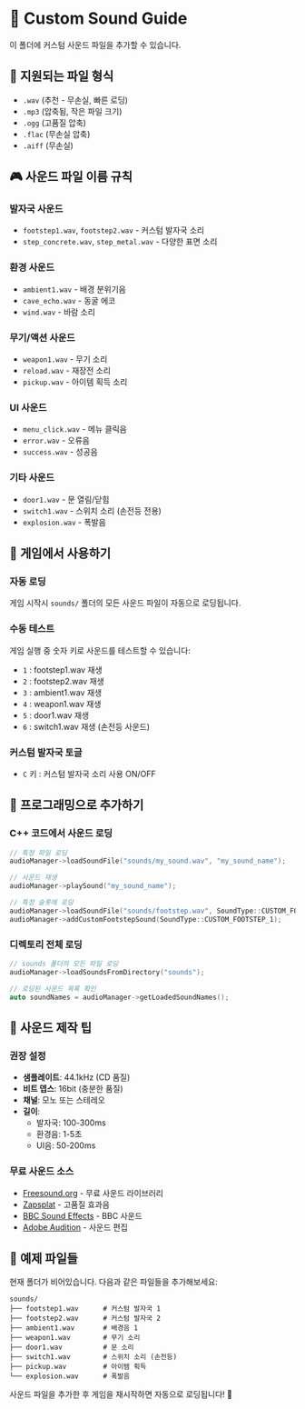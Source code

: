 # 🎵 Custom Sound Guide

이 폴더에 커스텀 사운드 파일을 추가할 수 있습니다.

## 📁 지원되는 파일 형식
- `.wav` (추천 - 무손실, 빠른 로딩)
- `.mp3` (압축됨, 작은 파일 크기)
- `.ogg` (고품질 압축)
- `.flac` (무손실 압축)
- `.aiff` (무손실)

## 🎮 사운드 파일 이름 규칙

### 발자국 사운드
- `footstep1.wav`, `footstep2.wav` - 커스텀 발자국 소리
- `step_concrete.wav`, `step_metal.wav` - 다양한 표면 소리

### 환경 사운드
- `ambient1.wav` - 배경 분위기음
- `cave_echo.wav` - 동굴 에코
- `wind.wav` - 바람 소리

### 무기/액션 사운드
- `weapon1.wav` - 무기 소리
- `reload.wav` - 재장전 소리
- `pickup.wav` - 아이템 획득 소리

### UI 사운드
- `menu_click.wav` - 메뉴 클릭음
- `error.wav` - 오류음
- `success.wav` - 성공음

### 기타 사운드
- `door1.wav` - 문 열림/닫힘
- `switch1.wav` - 스위치 소리 (손전등 전용)
- `explosion.wav` - 폭발음

## 🎯 게임에서 사용하기

### 자동 로딩
게임 시작시 `sounds/` 폴더의 모든 사운드 파일이 자동으로 로딩됩니다.

### 수동 테스트
게임 실행 중 숫자 키로 사운드를 테스트할 수 있습니다:
- `1` : footstep1.wav 재생
- `2` : footstep2.wav 재생  
- `3` : ambient1.wav 재생
- `4` : weapon1.wav 재생
- `5` : door1.wav 재생
- `6` : switch1.wav 재생 (손전등 사운드)

### 커스텀 발자국 토글
- `C` 키 : 커스텀 발자국 소리 사용 ON/OFF

## 🔧 프로그래밍으로 추가하기

### C++ 코드에서 사운드 로딩
```cpp
// 특정 파일 로딩
audioManager->loadSoundFile("sounds/my_sound.wav", "my_sound_name");

// 사운드 재생
audioManager->playSound("my_sound_name");

// 특정 슬롯에 로딩
audioManager->loadSoundFile("sounds/footstep.wav", SoundType::CUSTOM_FOOTSTEP_1);
audioManager->addCustomFootstepSound(SoundType::CUSTOM_FOOTSTEP_1);
```

### 디렉토리 전체 로딩
```cpp
// sounds 폴더의 모든 파일 로딩
audioManager->loadSoundsFromDirectory("sounds");

// 로딩된 사운드 목록 확인
auto soundNames = audioManager->getLoadedSoundNames();
```

## 🎨 사운드 제작 팁

### 권장 설정
- **샘플레이트**: 44.1kHz (CD 품질)
- **비트 뎁스**: 16bit (충분한 품질)
- **채널**: 모노 또는 스테레오
- **길이**: 
  - 발자국: 100-300ms
  - 환경음: 1-5초
  - UI음: 50-200ms

### 무료 사운드 소스
- [Freesound.org](https://freesound.org) - 무료 사운드 라이브러리
- [Zapsplat](https://zapsplat.com) - 고품질 효과음
- [BBC Sound Effects](https://sound-effects.bbcrewind.co.uk) - BBC 사운드
- [Adobe Audition](https://www.adobe.com/products/audition.html) - 사운드 편집

## 📝 예제 파일들

현재 폴더가 비어있습니다. 다음과 같은 파일들을 추가해보세요:

```
sounds/
├── footstep1.wav      # 커스텀 발자국 1
├── footstep2.wav      # 커스텀 발자국 2
├── ambient1.wav       # 배경음 1
├── weapon1.wav        # 무기 소리
├── door1.wav          # 문 소리
├── switch1.wav        # 스위치 소리 (손전등)
├── pickup.wav         # 아이템 획득
└── explosion.wav      # 폭발음
```

사운드 파일을 추가한 후 게임을 재시작하면 자동으로 로딩됩니다! 🎵
